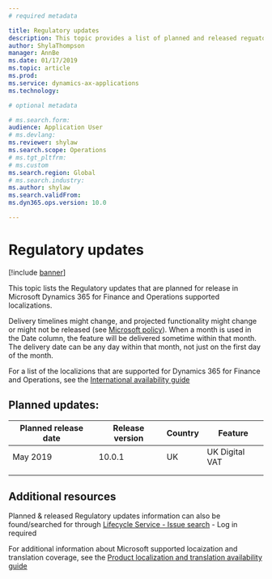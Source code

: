 ```yaml
---
# required metadata

title: Regulatory updates
description: This topic provides a list of planned and released reguatory updates for Microsoft Dynamics 365 for Finance and Operations.
author: ShylaThompson
manager: AnnBe
ms.date: 01/17/2019
ms.topic: article
ms.prod: 
ms.service: dynamics-ax-applications
ms.technology: 

# optional metadata

# ms.search.form:
audience: Application User
# ms.devlang: 
ms.reviewer: shylaw
ms.search.scope: Operations
# ms.tgt_pltfrm: 
# ms.custom
ms.search.region: Global
# ms.search.industry: 
ms.author: shylaw
ms.search.validFrom: 
ms.dyn365.ops.version: 10.0

---
```


# Regulatory updates

[!include [banner](../includes/banner.md)]

This topic lists the Regulatory updates that are planned for release in Microsoft Dynamics 365 for Finance and Operations supported localizations. 

Delivery timelines might change, and projected functionality might change or might not be released (see [Microsoft policy](https://go.microsoft.com/fwlink/p/?linkid=2007332)). When a month is used in the Date column, the feature will be delivered sometime within that month. The delivery date can be any day within that month, not just on the first day of the month.

For a list of the localizions that are supported for Dynamics 365 for Finance and Operations, see the [International availability guide](https://aka.ms/dynamics_365_international_availability_deck)

## Planned updates:

|Planned release date|Release version|Country|Feature|
|--------------------|---------------|-------|-------|
| May 2019                    |       10.0.1        |    UK   |    UK Digital VAT    |
|                    |               |       |       |
|                    |               |       |       |

## Additional resources
Planned & released Regulatory updates information can also be found/searched for through [Lifecycle Service - Issue search](https://lcs.dynamics.com/Logon/Index) - Log in required

For additional information about Microsoft supported locaization and translation coverage, see the [Product localization and translation availability guide](http://download.microsoft.com/documents/en-us/dynamics/Dynamics_365_for_Finance_and_Operations_Product_Availability_Guide_July_2017.pdf)
